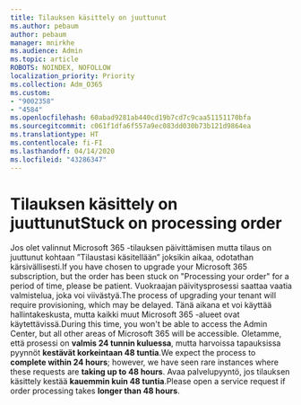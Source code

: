 ```yaml
---
title: Tilauksen käsittely on juuttunut
ms.author: pebaum
author: pebaum
manager: mnirkhe
ms.audience: Admin
ms.topic: article
ROBOTS: NOINDEX, NOFOLLOW
localization_priority: Priority
ms.collection: Adm_O365
ms.custom:
- "9002358"
- "4584"
ms.openlocfilehash: 60abad9281ab440cd19b7cd7c9caa51151170bfa
ms.sourcegitcommit: c061f1dfa6f557a9ec083dd030b73b121d9864ea
ms.translationtype: HT
ms.contentlocale: fi-FI
ms.lasthandoff: 04/14/2020
ms.locfileid: "43286347"
---
```

# <a name="stuck-on-processing-order"></a><span data-ttu-id="db993-102">Tilauksen käsittely on juuttunut</span><span class="sxs-lookup"><span data-stu-id="db993-102">Stuck on processing order</span></span>

<span data-ttu-id="db993-103">Jos olet valinnut Microsoft 365 -tilauksen päivittämisen mutta tilaus on juuttunut kohtaan ”Tilaustasi käsitellään” joksikin aikaa, odotathan kärsivällisesti.</span><span class="sxs-lookup"><span data-stu-id="db993-103">If you have chosen to upgrade your Microsoft 365 subscription, but the order has been stuck on "Processing your order" for a period of time, please be patient.</span></span> <span data-ttu-id="db993-104">Vuokraajan päivitysprosessi saattaa vaatia valmistelua, joka voi viivästyä.</span><span class="sxs-lookup"><span data-stu-id="db993-104">The process of upgrading your tenant will require provisioning, which may be delayed.</span></span> <span data-ttu-id="db993-105">Tänä aikana et voi käyttää hallintakeskusta, mutta kaikki muut Microsoft 365 -alueet ovat käytettävissä.</span><span class="sxs-lookup"><span data-stu-id="db993-105">During this time, you won't be able to access the Admin Center, but all other areas of Microsoft 365 will be accessible.</span></span> <span data-ttu-id="db993-106">Oletamme, että prosessi on **valmis 24 tunnin kuluessa**, mutta harvoissa tapauksissa pyynnöt **kestävät korkeintaan 48 tuntia**.</span><span class="sxs-lookup"><span data-stu-id="db993-106">We expect the process to **complete within 24 hours**; however, we have seen rare instances where these requests are **taking up to 48 hours**.</span></span> <span data-ttu-id="db993-107">Avaa palvelupyyntö, jos tilauksen käsittely kestää **kauemmin kuin 48 tuntia**.</span><span class="sxs-lookup"><span data-stu-id="db993-107">Please open a service request if order processing takes **longer than 48 hours**.</span></span>
